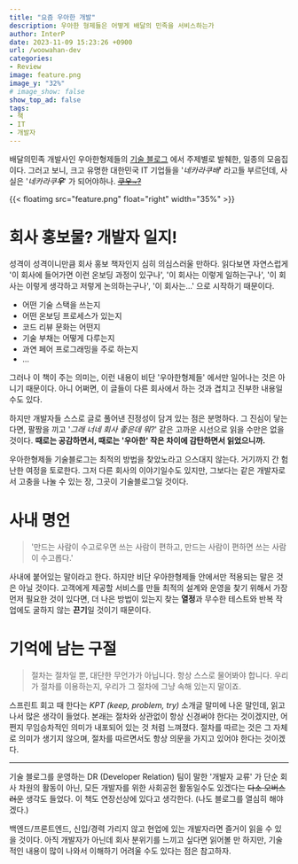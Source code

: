 ```yaml
---
title: "요즘 우아한 개발"
description: 우아한 형제들은 어떻게 배달의 민족을 서비스하는가
author: InterP
date: 2023-11-09 15:23:26 +0900
url: /woowahan-dev
categories:
- Review
image: feature.png
image_y: "32%"
# image_show: false
show_top_ad: false
tags: 
- 책
- IT
- 개발자
---
```


배달의민족 개발사인 우아한형제들의 [기술 블로그](https://techblog.woowahan.com/) 에서 주제별로 발췌한, 일종의 모음집이다. 그러고 보니, 크고 유명한 대한민국 IT 기업들을 '_네카라쿠배_' 라고들 부르던데, 사실은 '_네카라쿠**우**_' 가 되어야하나. ~~[쿠우\~?](https://www.qoo.jp/)~~

{{< floatimg src="feature.png" float="right" width="35%" >}} 

# 회사 홍보물? 개발자 일지!

성격이 성격이니만큼 회사 홍보 책자인지 심히 의심스러울 만하다. 읽다보면 자연스럽게 '이 회사에 들어가면 이런 온보딩 과정이 있구나', '이 회사는 이렇게 일하는구나', '이 회사는 이렇게 생각하고 저렇게 논의하는구나', '이 회사는...' 으로 시작하기 때문이다.

- 어떤 기술 스택을 쓰는지
- 어떤 온보딩 프로세스가 있는지
- 코드 리뷰 문화는 어떤지
- 기술 부채는 어떻게 다루는지
- 과연 페어 프로그래밍을 주로 하는지
- ...

그러나 이 책이 주는 의미는, 이런 내용이 비단 '우아한형제들' 에서만 일어나는 것은 아니기 때문이다. 아니 어쩌면, 이 글들이 다른 회사에서 하는 것과 겹치고 진부한 내용일 수도 있다. 

하지만 개발자들 스스로 글로 풀어낸 진정성이 담겨 있는 점은 분명하다. 그 진심이 닿는다면, 팔짱을 끼고 '_그래 너네 회사 좋은데 뭐?_' 같은 고까운 시선으로 읽을 수만은 없을 것이다. **때로는 공감하면서, 때로는 '우아한' 작은 차이에 감탄하면서 읽었으니까.**

우아한형제들 기술블로그는 최적의 방법을 찾았노라고 으스대지 않는다. 거기까지 간 험난한 여정을 토로한다. 그저 다른 회사의 이야기일수도 있지만, 그보다는 같은 개발자로서 고충을 나눌 수 있는 장, 그곳이 기술블로그일 것이다.

# 사내 명언

> '만드는 사람이 수고로우면 쓰는 사람이 편하고, 만드는 사람이 편하면 쓰는 사람이 수고롭다.'

사내에 붙어있는 말이라고 한다. 하지만 비단 우아한형제들 안에서만 적용되는 말은 것은 아닐 것이다. 고객에게 제공할 서비스를 만들 최적의 설계와 운영을 찾기 위해서 가장 먼저 필요한 것이 있다면, 더 나은 방법이 있는지 찾는 **열정**과 무수한 테스트와 반복 작업에도 굴하지 않는 **끈기**일 것이기 때문이다.

# 기억에 남는 구절

> 절차는 절차일 뿐, 대단한 무언가가 아닙니다. 항상 스스로 물어봐야 합니다. 우리가 절차를 이용하는지, 우리가 그 절차에 그냥 속해 있는지 말이죠.

스프린트 회고 때 한다는 _KPT (keep, problem, try)_ 소개글 말미에 나온 말인데, 읽고 나서 많은 생각이 들었다. 본래는 절차와 상관없이 항상 신경써야 한다는 것이겠지만, 어쩐지 무임승차적인 의미가 내포되어 있는 것 처럼 느껴졌다. 절차를 따르는 것은 그 자체로 의미가 생기지 않으며, 절차를 따르면서도 항상 의문을 가지고 있어야 한다는 것이겠다.

---

기술 블로그를 운영하는 DR (Developer Relation) 팀이 말한 '개발자 교류' 가 단순 회사 차원의 활동이 아닌, 모든 개발자를 위한 사회공헌 활동일수도 있겠다는 ~~다소 오버스러운~~ 생각도 들었다. 이 책도 연장선상에 있다고 생각한다. (나도 블로그를 열심히 해야겠다.)

백엔드/프론트엔드, 신입/경력 가리지 않고 현업에 있는 개발자라면 즐거이 읽을 수 있을 것이다. 아직 개발자가 아닌데 회사 분위기를 느끼고 싶다면 읽어볼 만 하지만, 기술적인 내용이 많이 나와서 이해하기 어려울 수도 있다는 점은 참고하자.
